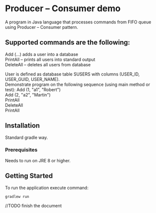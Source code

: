 
# Producer – Consumer demo
A program in Java language that processes commands from FIFO queue using Producer – Consumer pattern.

## Supported commands are the following:
Add (...) adds a user into a database  
PrintAll – prints all users into standard output  
DeleteAll – deletes all users from database  

User is defined as database table SUSERS with columns (USER_ID, USER_GUID, USER_NAME).  
Demonstrate program on the following sequence (using main method or test):
Add (1, "a1", "Robert")  
Add (2, "a2", "Martin")  
PrintAll  
DeleteAll  
PrintAll  

## Installation

Standard gradle way.

### Prerequisites
Needs to run on JRE 8 or higher.


## Getting Started

To run the application execute command:

```
gradlew run
```


//TODO finish the document